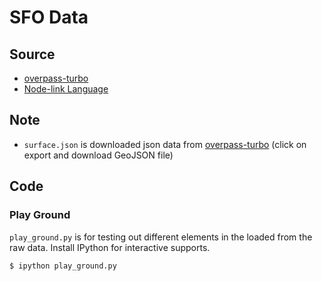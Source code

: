 # SFO Data

## Source

- [overpass-turbo](http://overpass-turbo.eu/s/rFN)
- [Node-link Language](http://wiki.openstreetmap.org/wiki/Aeroways)

## Note

- `surface.json` is downloaded json data from [overpass-turbo](http://overpass-turbo.eu/s/rFN) (click on export and download GeoJSON file)

## Code

### Play Ground

`play_ground.py` is for testing out different elements in the loaded from the
raw data. Install IPython for interactive supports.

    $ ipython play_ground.py
